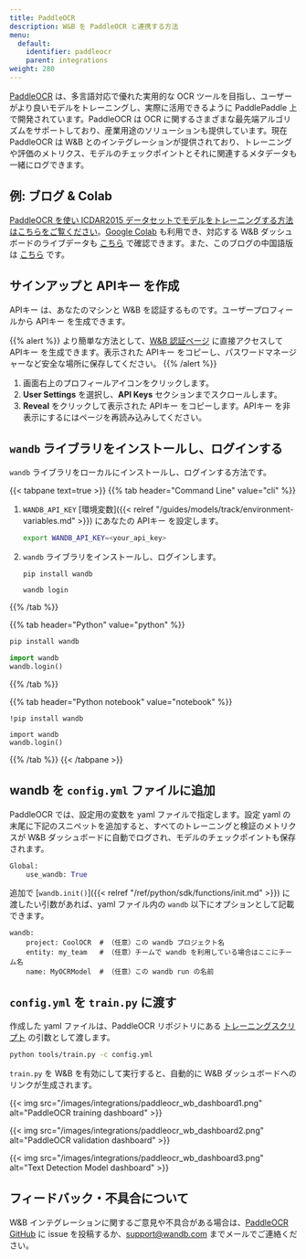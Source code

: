 ```yaml
---
title: PaddleOCR
description: W&B を PaddleOCR と連携する方法
menu:
  default:
    identifier: paddleocr
    parent: integrations
weight: 280
---
```


[PaddleOCR](https://github.com/PaddlePaddle/PaddleOCR) は、多言語対応で優れた実用的な OCR ツールを目指し、ユーザーがより良いモデルをトレーニングし、実際に活用できるように PaddlePaddle 上で開発されています。PaddleOCR は OCR に関するさまざまな最先端アルゴリズムをサポートしており、産業用途のソリューションも提供しています。現在 PaddleOCR は W&B とのインテグレーションが提供されており、トレーニングや評価のメトリクス、モデルのチェックポイントとそれに関連するメタデータも一緒にログできます。

## 例: ブログ & Colab

[PaddleOCR を使い ICDAR2015 データセットでモデルをトレーニングする方法はこちらをご覧ください](https://wandb.ai/manan-goel/text_detection/reports/Train-and-Debug-Your-OCR-Models-with-PaddleOCR-and-W-B--VmlldzoyMDUwMDIw)。[Google Colab](https://colab.research.google.com/drive/1id2VTIQ5-M1TElAkzjzobUCdGeJeW-nV?usp=sharing) も利用でき、対応する W&B ダッシュボードのライブデータも [こちら](https://wandb.ai/manan-goel/text_detection) で確認できます。また、このブログの中国語版は [こちら](https://wandb.ai/wandb_fc/chinese/reports/W-B-OCR---VmlldzoyMDk1NzE4) です。

## サインアップと APIキー を作成

APIキー は、あなたのマシンと W&B を認証するものです。ユーザープロフィールから APIキー を生成できます。

{{% alert %}}
より簡単な方法として、[W&B 認証ページ](https://wandb.ai/authorize) に直接アクセスして APIキー を生成できます。表示された APIキー をコピーし、パスワードマネージャーなど安全な場所に保存してください。
{{% /alert %}}

1. 画面右上のプロフィールアイコンをクリックします。
1. **User Settings** を選択し、**API Keys** セクションまでスクロールします。
1. **Reveal** をクリックして表示された APIキー をコピーします。APIキー を非表示にするにはページを再読み込みしてください。

## `wandb` ライブラリをインストールし、ログインする

`wandb` ライブラリをローカルにインストールし、ログインする方法です。

{{< tabpane text=true >}}
{{% tab header="Command Line" value="cli" %}}

1. `WANDB_API_KEY` [環境変数]({{< relref "/guides/models/track/environment-variables.md" >}}) にあなたの APIキー を設定します。

    ```bash
    export WANDB_API_KEY=<your_api_key>
    ```

1. `wandb` ライブラリをインストールし、ログインします。



    ```shell
    pip install wandb

    wandb login
    ```

{{% /tab %}}

{{% tab header="Python" value="python" %}}

```bash
pip install wandb
```
```python
import wandb
wandb.login()
```

{{% /tab %}}

{{% tab header="Python notebook" value="notebook" %}}

```notebook
!pip install wandb

import wandb
wandb.login()
```

{{% /tab %}}
{{< /tabpane >}}

## wandb を `config.yml` ファイルに追加

PaddleOCR では、設定用の変数を yaml ファイルで指定します。設定 yaml の末尾に下記のスニペットを追加すると、すべてのトレーニングと検証のメトリクスが W&B ダッシュボードに自動でログされ、モデルのチェックポイントも保存されます。

```python
Global:
    use_wandb: True
```

追加で [`wandb.init()`]({{< relref "/ref/python/sdk/functions/init.md" >}}) に渡したい引数があれば、yaml ファイル内の `wandb` 以下にオプションとして記載できます。

```
wandb:  
    project: CoolOCR  # （任意）この wandb プロジェクト名 
    entity: my_team   # （任意）チームで wandb を利用している場合はここにチーム名
    name: MyOCRModel  # （任意）この wandb run の名前
```

## `config.yml` を `train.py` に渡す

作成した yaml ファイルは、PaddleOCR リポジトリにある [トレーニングスクリプト](https://github.com/PaddlePaddle/PaddleOCR/blob/release/2.5/tools/train.py) の引数として渡します。

```bash
python tools/train.py -c config.yml
```

`train.py` を W&B を有効にして実行すると、自動的に W&B ダッシュボードへのリンクが生成されます。

{{< img src="/images/integrations/paddleocr_wb_dashboard1.png" alt="PaddleOCR training dashboard" >}}

{{< img src="/images/integrations/paddleocr_wb_dashboard2.png" alt="PaddleOCR validation dashboard" >}}

{{< img src="/images/integrations/paddleocr_wb_dashboard3.png" alt="Text Detection Model dashboard" >}}

## フィードバック・不具合について

W&B インテグレーションに関するご意見や不具合がある場合は、[PaddleOCR GitHub](https://github.com/PaddlePaddle/PaddleOCR) に issue を投稿するか、<a href="mailto:support@wandb.com">support@wandb.com</a> までメールでご連絡ください。